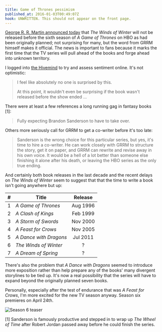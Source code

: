 ```yaml
---
title: Game of Thrones pessimism
published_at: 2016-01-03T00:49:07Z
hook: UNWRITTEN. This should not appear on the front page.
---
```


[George R. R. Martin announced today][announcement] that _The Winds of Winter_
will not be released before the sixth season of _A Game of Thrones_ on HBO as
had been originally planned; not surprising for many, but the word from GRRM
himself makes it official. The news is important to fans because it marks the
first time that the TV series will pull ahead of the books and forge ahead into
unknown territory.

I logged into [the Hivemind][hivemind] to try and assess sentiment online. It's
not optimistic:

> I feel like absolutely no one is surprised by this.
>
> At this point, it wouldn't even be surprising if the book wasn't released
> before the show ended ...

There were at least a few references a long running gag in fantasy books [1]:

> Fully expecting Brandon Sanderson to have to take over.

Others more seriously call for GRRM to get a co-writer before it's too late:

> Sanderson is the wrong choice for this particular series, but yes, it's time
> to hire a co-writer. He can work closely with GRRM to structure the story,
> get it on paper, and GRRM can rewrite and revise away in his own voice. It
> would be a hell of a lot better than someone else finishing it alone after
> his death, or leaving the HBO series as the only true ending.

And certainly both book releases in the last decade and the recent delays on
_The Winds of Winter_ seem to suggest that that the time to write a book isn't
going anywhere but up:

| #   | Title                  | Release  |
| :-: | ---------------------- | :------: |
| 1   | _A Game of Thrones_    | Aug 1996 |
| 2   | _A Clash of Kings_     | Feb 1999 |
| 3   | _A Storm of Swords_    | Nov 2000 |
| 4   | _A Feast for Crows_    | Nov 2005 |
| 5   | _A Dance with Dragons_ | Jul 2011 |
| 6   | _The Winds of Winter_  | ?        |
| 7   | _A Dream of Spring_    | ?        |

There's also the problem that _A Dance with Dragons_ seemed to introduce more
exposition rather than help prepare any of the books' many divergent storylines
to be tied up. It's now a real possibility that the series will have to expand
beyond the originally planned seven books.

Personally, especially after the test of endurance that was _A Feast for
Crows_, I'm more excited for the new TV season anyway. Season six premieres on
April 24th.

![Season 6 teaser](/assets/fragments/got-pessimism/season-6-teaser.jpg)

[1] Sanderson is famously productive and stepped in to wrap up _The Wheel of
    Time_ after Robert Jordan passed away before he could finish the series.

[announcement]: http://grrm.livejournal.com/465247.html
[hivemind]: https://www.reddit.com/r/television/comments/3z4q4h/george_rr_martin_the_winds_of_winter_will_not_be/
